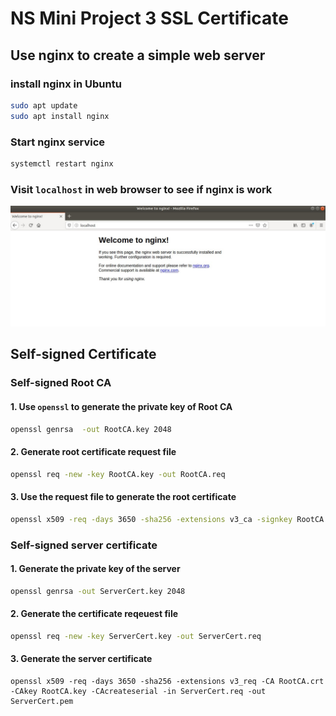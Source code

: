 NS Mini Project 3 SSL Certificate
===

## Use nginx to create a simple web server
### install nginx in Ubuntu
```bash
sudo apt update
sudo apt install nginx
```

### Start nginx service
```bash
systemctl restart nginx
```

### Visit `localhost` in web browser to see if nginx is work
![nginx.jpg](nginx.jpg)

## Self-signed Certificate

### Self-signed Root CA
#### 1. Use `openssl` to generate the private key of Root CA
```bash
openssl genrsa  -out RootCA.key 2048
```

#### 2. Generate root certificate request file
```bash
openssl req -new -key RootCA.key -out RootCA.req
```

#### 3. Use the request file to generate the root certificate
```bash
openssl x509 -req -days 3650 -sha256 -extensions v3_ca -signkey RootCA.key -in RootCA.req -out RootCA.pem
```

### Self-signed server certificate
#### 1. Generate the private key of the server
```bash
openssl genrsa -out ServerCert.key 2048
```

#### 2. Generate the certificate reqeuest file
```bash
openssl req -new -key ServerCert.key -out ServerCert.req
```

#### 3. Generate the server certificate
```
openssl x509 -req -days 3650 -sha256 -extensions v3_req -CA RootCA.crt -CAkey RootCA.key -CAcreateserial -in ServerCert.req -out ServerCert.pem
```
